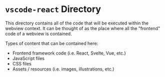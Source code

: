 # `vscode-react` Directory

This directory contains all of the code that will be executed within the webview context. It can be thought of as the place where all the "frontend" code of a webview is contained.

Types of content that can be contained here:

- Frontend framework code (i.e. React, Svelte, Vue, etc.)
- JavaScript files
- CSS files
- Assets / resources (i.e. images, illustrations, etc.)
